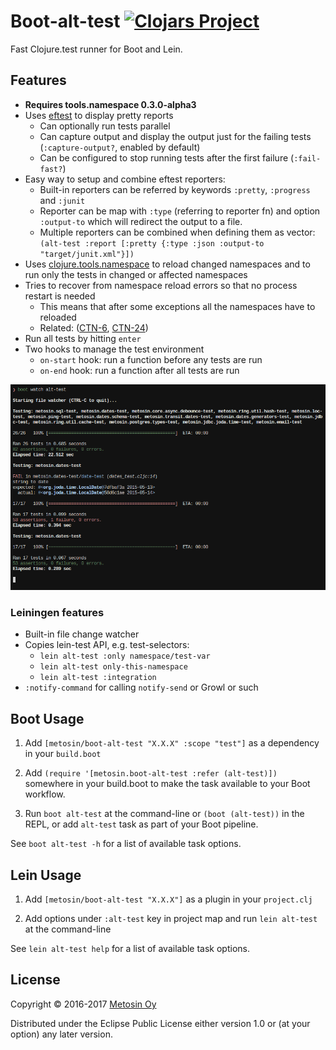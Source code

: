 # Boot-alt-test [![Clojars Project](https://img.shields.io/clojars/v/metosin/boot-alt-test.svg)](https://clojars.org/metosin/boot-alt-test)

Fast Clojure.test runner for Boot and Lein.

## Features

- **Requires tools.namespace 0.3.0-alpha3**
- Uses [eftest](https://github.com/weavejester/eftest) to display pretty reports
    - Can optionally run tests parallel
    - Can capture output and display the output just for the failing tests (`:capture-output?`, enabled by default)
    - Can be configured to stop running tests after the first failure (`:fail-fast?`)
- Easy way to setup and combine eftest reporters:
    - Built-in reporters can be referred by keywords `:pretty`, `:progress` and `:junit`
    - Reporter can be map with `:type` (referring to reporter fn) and option `:output-to`
    which will redirect the output to a file.
    - Multiple reporters can be combined when defining them as vector:
    `(alt-test :report [:pretty {:type :json :output-to "target/junit.xml"}])`
- Uses [clojure.tools.namespace](https://github.com/clojure/tools.namespace) to reload
changed namespaces and to run only the tests in changed or affected namespaces
- Tries to recover from namespace reload errors so that no process restart is needed
    - This means that after some exceptions all the namespaces have to reloaded
    - Related: ([CTN-6](http://dev.clojure.org/jira/browse/TNS-6), [CTN-24](http://dev.clojure.org/jira/browse/TNS-24))
- Run all tests by hitting `enter`
- Two hooks to manage the test environment
    - `on-start` hook: run a function before any tests are run
    - `on-end` hook: run a function after all tests are run

![Screenshot](./screenshot.png)

### Leiningen features

- Built-in file change watcher
- Copies lein-test API, e.g. test-selectors:
    - `lein alt-test :only namespace/test-var`
    - `lein alt-test only-this-namespace`
    - `lein alt-test :integration`
- `:notify-command` for calling `notify-send` or Growl or such

## Boot Usage

1. Add `[metosin/boot-alt-test "X.X.X" :scope "test"]` as a dependency in your
  `build.boot`

1. Add `(require '[metosin.boot-alt-test :refer (alt-test)])` somewhere in your
   build.boot to make the task available to your Boot workflow.

1. Run `boot alt-test` at the command-line or `(boot (alt-test))` in the REPL, or add `alt-test` task as part of your Boot pipeline.

See `boot alt-test -h` for a list of available task options.

## Lein Usage

1. Add `[metosin/boot-alt-test "X.X.X"]` as a plugin in your `project.clj`

1. Add options under `:alt-test` key in project map and run `lein alt-test` at the command-line

See `lein alt-test help` for a list of available task options.

## License

Copyright © 2016-2017 [Metosin Oy](http://www.metosin.fi)

Distributed under the Eclipse Public License either version 1.0 or (at your option) any later version.
